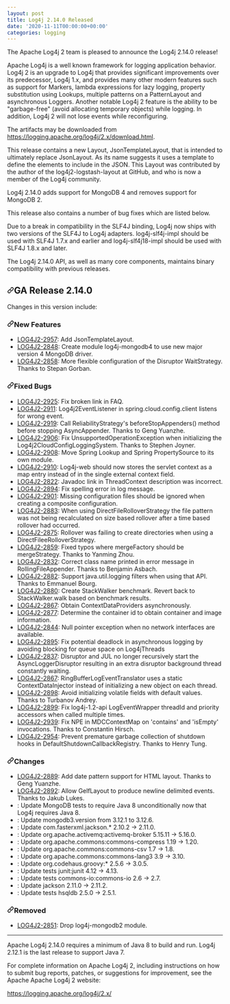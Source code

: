 ```yaml
---
layout: post
title: Log4j 2.14.0 Released
date: '2020-11-11T00:00:00+00:00'
categories: logging
---
```

<p>The Apache Log4j 2 team is pleased to announce the Log4j 2.14.0 release!</p>
<p>Apache Log4j is a well known framework for logging application behavior. Log4j 2 is an upgrade
to Log4j that provides significant improvements over its predecessor, Log4j 1.x, and provides
many other modern features such as support for Markers, lambda expressions for lazy logging,
property substitution using Lookups, multiple patterns on a PatternLayout and asynchronous
Loggers. Another notable Log4j 2 feature is the ability to be "garbage-free" (avoid allocating
temporary objects) while logging. In addition, Log4j 2 will not lose events while reconfiguring.</p>
<p>The artifacts may be downloaded from <a href="https://logging.apache.org/log4j/2.x/download.html" rel="nofollow">https://logging.apache.org/log4j/2.x/download.html</a>.</p>
<p>This release contains a new Layout, JsonTemplateLayout, that is intended to ultimately replace JsonLayout. As its
name suggests it uses a template to define the elements to include in the JSON. This Layout was contributed by the
author of the log4j2-logstash-layout at GitHub, and who is now a member of the Log4j community.</p>
<p>Log4j 2.14.0 adds support for MongoDB 4 and removes support for MongoDB 2.</p>
<p>This release also contains a number of bug fixes which are listed below.</p>
<p>Due to a break in compatibility in the SLF4J binding, Log4j now ships with two versions of the SLF4J to Log4j adapters.
log4j-slf4j-impl should be used with SLF4J 1.7.x and earlier and log4j-slf4j18-impl should be used with SLF4J 1.8.x and
later.</p>
<p>The Log4j 2.14.0 API, as well as many core components, maintains binary compatibility with previous releases.</p>
<h2><a id="user-content-ga-release-2140" class="anchor" aria-hidden="true" href="#ga-release-2140"><svg class="octicon octicon-link" viewBox="0 0 16 16" version="1.1" width="16" height="16" aria-hidden="true"><path fill-rule="evenodd" d="M7.775 3.275a.75.75 0 001.06 1.06l1.25-1.25a2 2 0 112.83 2.83l-2.5 2.5a2 2 0 01-2.83 0 .75.75 0 00-1.06 1.06 3.5 3.5 0 004.95 0l2.5-2.5a3.5 3.5 0 00-4.95-4.95l-1.25 1.25zm-4.69 9.64a2 2 0 010-2.83l2.5-2.5a2 2 0 012.83 0 .75.75 0 001.06-1.06 3.5 3.5 0 00-4.95 0l-2.5 2.5a3.5 3.5 0 004.95 4.95l1.25-1.25a.75.75 0 00-1.06-1.06l-1.25 1.25a2 2 0 01-2.83 0z"></path></svg></a>GA Release 2.14.0</h2>
<p>Changes in this version include:</p>
<h3><a id="user-content-new-features" class="anchor" aria-hidden="true" href="#new-features"><svg class="octicon octicon-link" viewBox="0 0 16 16" version="1.1" width="16" height="16" aria-hidden="true"><path fill-rule="evenodd" d="M7.775 3.275a.75.75 0 001.06 1.06l1.25-1.25a2 2 0 112.83 2.83l-2.5 2.5a2 2 0 01-2.83 0 .75.75 0 00-1.06 1.06 3.5 3.5 0 004.95 0l2.5-2.5a3.5 3.5 0 00-4.95-4.95l-1.25 1.25zm-4.69 9.64a2 2 0 010-2.83l2.5-2.5a2 2 0 012.83 0 .75.75 0 001.06-1.06 3.5 3.5 0 00-4.95 0l-2.5 2.5a3.5 3.5 0 004.95 4.95l1.25-1.25a.75.75 0 00-1.06-1.06l-1.25 1.25a2 2 0 01-2.83 0z"></path></svg></a>New Features</h3>
<ul>
<li><a href="https://issues.apache.org/jira/browse/LOG4J2-2957" rel="nofollow">LOG4J2-2957</a>:
Add JsonTemplateLayout.</li>
<li><a href="https://issues.apache.org/jira/browse/LOG4J2-2848" rel="nofollow">LOG4J2-2848</a>:
Create module log4j-mongodb4 to use new major version 4 MongoDB driver.</li>
<li><a href="https://issues.apache.org/jira/browse/LOG4J2-2858" rel="nofollow">LOG4J2-2858</a>:
More flexible configuration of the Disruptor WaitStrategy. Thanks to Stepan Gorban.</li>
</ul>
<h3><a id="user-content-fixed-bugs" class="anchor" aria-hidden="true" href="#fixed-bugs"><svg class="octicon octicon-link" viewBox="0 0 16 16" version="1.1" width="16" height="16" aria-hidden="true"><path fill-rule="evenodd" d="M7.775 3.275a.75.75 0 001.06 1.06l1.25-1.25a2 2 0 112.83 2.83l-2.5 2.5a2 2 0 01-2.83 0 .75.75 0 00-1.06 1.06 3.5 3.5 0 004.95 0l2.5-2.5a3.5 3.5 0 00-4.95-4.95l-1.25 1.25zm-4.69 9.64a2 2 0 010-2.83l2.5-2.5a2 2 0 012.83 0 .75.75 0 001.06-1.06 3.5 3.5 0 00-4.95 0l-2.5 2.5a3.5 3.5 0 004.95 4.95l1.25-1.25a.75.75 0 00-1.06-1.06l-1.25 1.25a2 2 0 01-2.83 0z"></path></svg></a>Fixed Bugs</h3>
<ul>
<li><a href="https://issues.apache.org/jira/browse/LOG4J2-2925" rel="nofollow">LOG4J2-2925</a>:
Fix broken link in FAQ.</li>
<li><a href="https://issues.apache.org/jira/browse/LOG4J2-2911" rel="nofollow">LOG4J2-2911</a>:
Log4j2EventListener in spring.cloud.config.client listens for wrong event.</li>
<li><a href="https://issues.apache.org/jira/browse/LOG4J2-2919" rel="nofollow">LOG4J2-2919</a>:
Call ReliabilityStrategy's beforeStopAppenders() method before stopping AsyncAppender. Thanks to Geng Yuanzhe.</li>
<li><a href="https://issues.apache.org/jira/browse/LOG4J2-2906" rel="nofollow">LOG4J2-2906</a>:
Fix UnsupportedOperationException when initializing the Log4j2CloudConfigLoggingSystem. Thanks to Stephen Joyner.</li>
<li><a href="https://issues.apache.org/jira/browse/LOG4J2-2908" rel="nofollow">LOG4J2-2908</a>:
Move Spring Lookup and Spring PropertySource to its own module.</li>
<li><a href="https://issues.apache.org/jira/browse/LOG4J2-2910" rel="nofollow">LOG4J2-2910</a>:
Log4j-web should now stores the servlet context as a map entry instead of in the single external context field.</li>
<li><a href="https://issues.apache.org/jira/browse/LOG4J2-2822" rel="nofollow">LOG4J2-2822</a>:
Javadoc link in ThreadContext description was incorrect.</li>
<li><a href="https://issues.apache.org/jira/browse/LOG4J2-2894" rel="nofollow">LOG4J2-2894</a>:
Fix spelling error in log message.</li>
<li><a href="https://issues.apache.org/jira/browse/LOG4J2-2901" rel="nofollow">LOG4J2-2901</a>:
Missing configuration files should be ignored when creating a composite configuration.</li>
<li><a href="https://issues.apache.org/jira/browse/LOG4J2-2883" rel="nofollow">LOG4J2-2883</a>:
When using DirectFileRolloverStrategy the file pattern was not being recalculated on
size based rollover after a time based rollover had occurred.</li>
<li><a href="https://issues.apache.org/jira/browse/LOG4J2-2875" rel="nofollow">LOG4J2-2875</a>:
Rollover was failing to create directories when using a DirectFileeRolloverStrategy.</li>
<li><a href="https://issues.apache.org/jira/browse/LOG4J2-2859" rel="nofollow">LOG4J2-2859</a>:
Fixed typos where mergeFactory should be mergeStrategy. Thanks to Yanming Zhou.</li>
<li><a href="https://issues.apache.org/jira/browse/LOG4J2-2832" rel="nofollow">LOG4J2-2832</a>:
Correct class name printed in error message in RollingFileAppender. Thanks to Benjamin Asbach.</li>
<li><a href="https://issues.apache.org/jira/browse/LOG4J2-2882" rel="nofollow">LOG4J2-2882</a>:
Support java.util.logging filters when using that API. Thanks to Emmanuel Bourg.</li>
<li><a href="https://issues.apache.org/jira/browse/LOG4J2-2880" rel="nofollow">LOG4J2-2880</a>:
Create StackWalker benchmark. Revert back to StackWalker.walk based on benchmark results.</li>
<li><a href="https://issues.apache.org/jira/browse/LOG4J2-2867" rel="nofollow">LOG4J2-2867</a>:
Obtain ContextDataProviders asynchronously.</li>
<li><a href="https://issues.apache.org/jira/browse/LOG4J2-2877" rel="nofollow">LOG4J2-2877</a>:
Determine the container id to obtain container and image information.</li>
<li><a href="https://issues.apache.org/jira/browse/LOG4J2-2844" rel="nofollow">LOG4J2-2844</a>:
Null pointer exception when no network interfaces are available.</li>
<li><a href="https://issues.apache.org/jira/browse/LOG4J2-2895" rel="nofollow">LOG4J2-2895</a>:
Fix potential deadlock in asynchronous logging by avoiding blocking for queue space on Log4jThreads</li>
<li><a href="https://issues.apache.org/jira/browse/LOG4J2-2837" rel="nofollow">LOG4J2-2837</a>:
Disruptor and JUL no longer recursively start the AsyncLoggerDisruptor
resulting in an extra disruptor background thread constantly waiting.</li>
<li><a href="https://issues.apache.org/jira/browse/LOG4J2-2867" rel="nofollow">LOG4J2-2867</a>:
RingBufferLogEventTranslator uses a static ContextDataInjector instead of initializing a new object
on each thread.</li>
<li><a href="https://issues.apache.org/jira/browse/LOG4J2-2898" rel="nofollow">LOG4J2-2898</a>:
Avoid initializing volatile fields with default values. Thanks to Turbanov Andrey.</li>
<li><a href="https://issues.apache.org/jira/browse/LOG4J2-2899" rel="nofollow">LOG4J2-2899</a>:
Fix log4j-1.2-api LogEventWrapper threadId and priority accessors when called multiple times.</li>
<li><a href="https://issues.apache.org/jira/browse/LOG4J2-2939" rel="nofollow">LOG4J2-2939</a>:
Fix NPE in MDCContextMap on 'contains' and 'isEmpty' invocations. Thanks to Constantin Hirsch.</li>
<li><a href="https://issues.apache.org/jira/browse/LOG4J2-2954" rel="nofollow">LOG4J2-2954</a>:
Prevent premature garbage collection of shutdown hooks in DefaultShutdownCallbackRegistry. Thanks to Henry Tung.</li>
</ul>
<h3><a id="user-content-changes" class="anchor" aria-hidden="true" href="#changes"><svg class="octicon octicon-link" viewBox="0 0 16 16" version="1.1" width="16" height="16" aria-hidden="true"><path fill-rule="evenodd" d="M7.775 3.275a.75.75 0 001.06 1.06l1.25-1.25a2 2 0 112.83 2.83l-2.5 2.5a2 2 0 01-2.83 0 .75.75 0 00-1.06 1.06 3.5 3.5 0 004.95 0l2.5-2.5a3.5 3.5 0 00-4.95-4.95l-1.25 1.25zm-4.69 9.64a2 2 0 010-2.83l2.5-2.5a2 2 0 012.83 0 .75.75 0 001.06-1.06 3.5 3.5 0 00-4.95 0l-2.5 2.5a3.5 3.5 0 004.95 4.95l1.25-1.25a.75.75 0 00-1.06-1.06l-1.25 1.25a2 2 0 01-2.83 0z"></path></svg></a>Changes</h3>
<ul>
<li><a href="https://issues.apache.org/jira/browse/LOG4J2-2889" rel="nofollow">LOG4J2-2889</a>:
Add date pattern support for HTML layout. Thanks to Geng Yuanzhe.</li>
<li><a href="https://issues.apache.org/jira/browse/LOG4J2-2892" rel="nofollow">LOG4J2-2892</a>:
Allow GelfLayout to produce newline delimited events. Thanks to Jakub Lukes.</li>
<li><a href="https://issues.apache.org/jira/browse/LOG4J2-2892" rel="nofollow"></a>:
Update MongoDB tests to require Java 8 unconditionally now that Log4j requires Java 8.</li>
<li><a href="https://issues.apache.org/jira/browse/LOG4J2-2892" rel="nofollow"></a>:
Update mongodb3.version from 3.12.1 to 3.12.6.</li>
<li><a href="https://issues.apache.org/jira/browse/LOG4J2-2892" rel="nofollow"></a>:
Update com.fasterxml.jackson.* 2.10.2 -&gt; 2.11.0.</li>
<li><a href="https://issues.apache.org/jira/browse/LOG4J2-2892" rel="nofollow"></a>:
Update org.apache.activemq:activemq-broker 5.15.11 -&gt; 5.16.0.</li>
<li><a href="https://issues.apache.org/jira/browse/LOG4J2-2892" rel="nofollow"></a>:
Update org.apache.commons:commons-compress 1.19 -&gt; 1.20.</li>
<li><a href="https://issues.apache.org/jira/browse/LOG4J2-2892" rel="nofollow"></a>:
Update org.apache.commons:commons-csv 1.7 -&gt; 1.8.</li>
<li><a href="https://issues.apache.org/jira/browse/LOG4J2-2892" rel="nofollow"></a>:
Update org.apache.commons:commons-lang3 3.9 -&gt; 3.10.</li>
<li><a href="https://issues.apache.org/jira/browse/LOG4J2-2892" rel="nofollow"></a>:
Update org.codehaus.groovy:* 2.5.6 -&gt; 3.0.5.</li>
<li><a href="https://issues.apache.org/jira/browse/LOG4J2-2892" rel="nofollow"></a>:
Update tests junit:junit 4.12 -&gt; 4.13.</li>
<li><a href="https://issues.apache.org/jira/browse/LOG4J2-2892" rel="nofollow"></a>:
Update tests commons-io:commons-io 2.6 -&gt; 2.7.</li>
<li><a href="https://issues.apache.org/jira/browse/LOG4J2-2892" rel="nofollow"></a>:
Update jackson 2.11.0 -&gt; 2.11.2.</li>
<li><a href="https://issues.apache.org/jira/browse/LOG4J2-2892" rel="nofollow"></a>:
Update tests hsqldb 2.5.0 -&gt; 2.5.1.</li>
</ul>
<h3><a id="user-content-removed" class="anchor" aria-hidden="true" href="#removed"><svg class="octicon octicon-link" viewBox="0 0 16 16" version="1.1" width="16" height="16" aria-hidden="true"><path fill-rule="evenodd" d="M7.775 3.275a.75.75 0 001.06 1.06l1.25-1.25a2 2 0 112.83 2.83l-2.5 2.5a2 2 0 01-2.83 0 .75.75 0 00-1.06 1.06 3.5 3.5 0 004.95 0l2.5-2.5a3.5 3.5 0 00-4.95-4.95l-1.25 1.25zm-4.69 9.64a2 2 0 010-2.83l2.5-2.5a2 2 0 012.83 0 .75.75 0 001.06-1.06 3.5 3.5 0 00-4.95 0l-2.5 2.5a3.5 3.5 0 004.95 4.95l1.25-1.25a.75.75 0 00-1.06-1.06l-1.25 1.25a2 2 0 01-2.83 0z"></path></svg></a>Removed</h3>
<ul>
<li><a href="https://issues.apache.org/jira/browse/LOG4J2-2851" rel="nofollow">LOG4J2-2851</a>:
Drop log4j-mongodb2 module.</li>
</ul>
<hr>
<p>Apache Log4j 2.14.0 requires a minimum of Java 8 to build and run. Log4j 2.12.1 is the last release to support
Java 7.</p>
<p>For complete information on Apache Log4j 2, including instructions on how to submit bug
reports, patches, or suggestions for improvement, see the Apache Apache Log4j 2 website:</p>
<p><a href="https://logging.apache.org/log4j/2.x/" rel="nofollow">https://logging.apache.org/log4j/2.x/</a></p>
